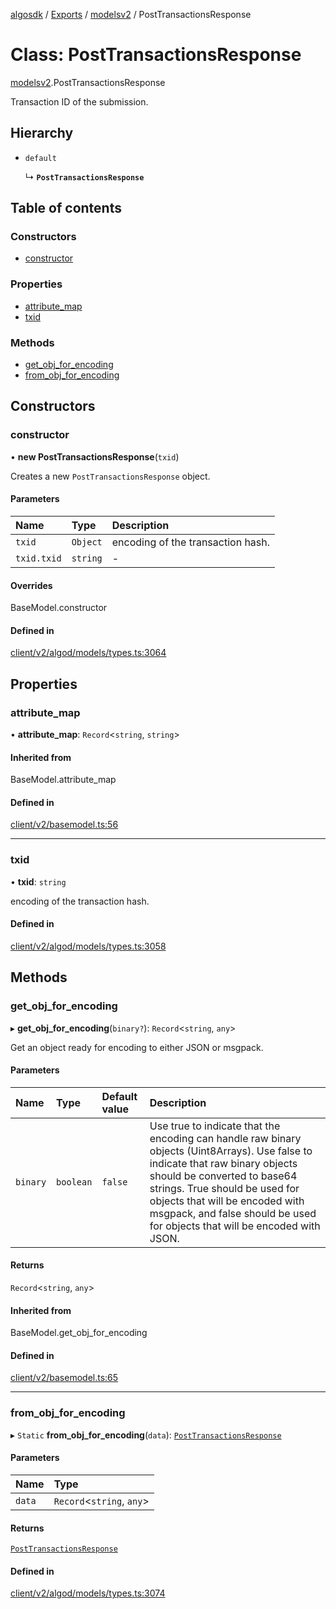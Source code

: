[algosdk](../README.md) / [Exports](../modules.md) / [modelsv2](../modules/modelsv2.md) / PostTransactionsResponse

# Class: PostTransactionsResponse

[modelsv2](../modules/modelsv2.md).PostTransactionsResponse

Transaction ID of the submission.

## Hierarchy

- `default`

  ↳ **`PostTransactionsResponse`**

## Table of contents

### Constructors

- [constructor](modelsv2.PostTransactionsResponse.md#constructor)

### Properties

- [attribute\_map](modelsv2.PostTransactionsResponse.md#attribute_map)
- [txid](modelsv2.PostTransactionsResponse.md#txid)

### Methods

- [get\_obj\_for\_encoding](modelsv2.PostTransactionsResponse.md#get_obj_for_encoding)
- [from\_obj\_for\_encoding](modelsv2.PostTransactionsResponse.md#from_obj_for_encoding)

## Constructors

### constructor

• **new PostTransactionsResponse**(`txid`)

Creates a new `PostTransactionsResponse` object.

#### Parameters

| Name | Type | Description |
| :------ | :------ | :------ |
| `txid` | `Object` | encoding of the transaction hash. |
| `txid.txid` | `string` | - |

#### Overrides

BaseModel.constructor

#### Defined in

[client/v2/algod/models/types.ts:3064](https://github.com/algorand/js-algorand-sdk/blob/13a5d73/src/client/v2/algod/models/types.ts#L3064)

## Properties

### attribute\_map

• **attribute\_map**: `Record`<`string`, `string`\>

#### Inherited from

BaseModel.attribute\_map

#### Defined in

[client/v2/basemodel.ts:56](https://github.com/algorand/js-algorand-sdk/blob/13a5d73/src/client/v2/basemodel.ts#L56)

___

### txid

• **txid**: `string`

encoding of the transaction hash.

#### Defined in

[client/v2/algod/models/types.ts:3058](https://github.com/algorand/js-algorand-sdk/blob/13a5d73/src/client/v2/algod/models/types.ts#L3058)

## Methods

### get\_obj\_for\_encoding

▸ **get_obj_for_encoding**(`binary?`): `Record`<`string`, `any`\>

Get an object ready for encoding to either JSON or msgpack.

#### Parameters

| Name | Type | Default value | Description |
| :------ | :------ | :------ | :------ |
| `binary` | `boolean` | `false` | Use true to indicate that the encoding can handle raw binary objects (Uint8Arrays). Use false to indicate that raw binary objects should be converted to base64 strings. True should be used for objects that will be encoded with msgpack, and false should be used for objects that will be encoded with JSON. |

#### Returns

`Record`<`string`, `any`\>

#### Inherited from

BaseModel.get\_obj\_for\_encoding

#### Defined in

[client/v2/basemodel.ts:65](https://github.com/algorand/js-algorand-sdk/blob/13a5d73/src/client/v2/basemodel.ts#L65)

___

### from\_obj\_for\_encoding

▸ `Static` **from_obj_for_encoding**(`data`): [`PostTransactionsResponse`](modelsv2.PostTransactionsResponse.md)

#### Parameters

| Name | Type |
| :------ | :------ |
| `data` | `Record`<`string`, `any`\> |

#### Returns

[`PostTransactionsResponse`](modelsv2.PostTransactionsResponse.md)

#### Defined in

[client/v2/algod/models/types.ts:3074](https://github.com/algorand/js-algorand-sdk/blob/13a5d73/src/client/v2/algod/models/types.ts#L3074)
